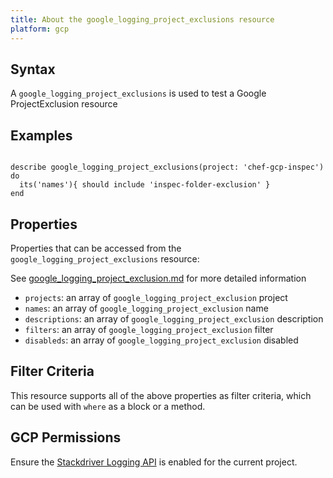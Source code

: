 ```yaml
---
title: About the google_logging_project_exclusions resource
platform: gcp
---
```


## Syntax
A `google_logging_project_exclusions` is used to test a Google ProjectExclusion resource

## Examples
```

describe google_logging_project_exclusions(project: 'chef-gcp-inspec') do
  its('names'){ should include 'inspec-folder-exclusion' }
end
```

## Properties
Properties that can be accessed from the `google_logging_project_exclusions` resource:

See [google_logging_project_exclusion.md](google_logging_project_exclusion.md) for more detailed information
  * `projects`: an array of `google_logging_project_exclusion` project
  * `names`: an array of `google_logging_project_exclusion` name
  * `descriptions`: an array of `google_logging_project_exclusion` description
  * `filters`: an array of `google_logging_project_exclusion` filter
  * `disableds`: an array of `google_logging_project_exclusion` disabled

## Filter Criteria
This resource supports all of the above properties as filter criteria, which can be used
with `where` as a block or a method.

## GCP Permissions

Ensure the [Stackdriver Logging API](https://console.cloud.google.com/apis/library/logging.googleapis.com/) is enabled for the current project.
